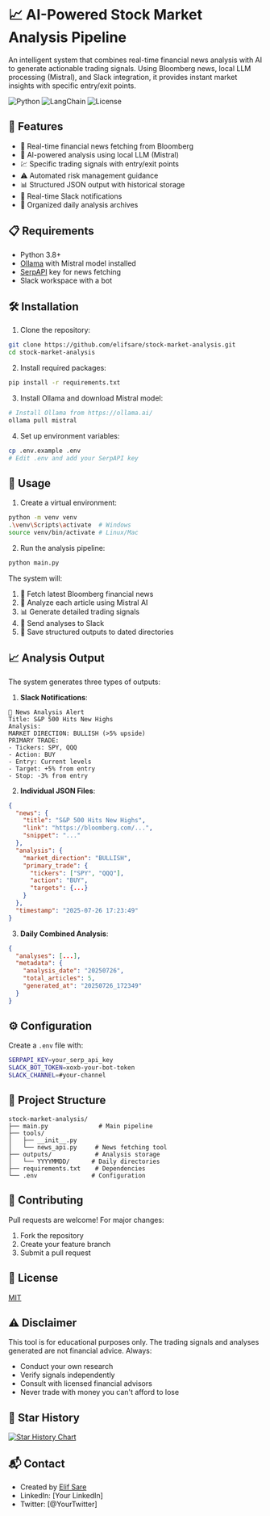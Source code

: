 # 📈 AI-Powered Stock Market Analysis Pipeline

An intelligent system that combines real-time financial news analysis with AI to generate actionable trading signals. Using Bloomberg news, local LLM processing (Mistral), and Slack integration, it provides instant market insights with specific entry/exit points.

![Python](https://img.shields.io/badge/Python-3.8+-blue.svg)
![LangChain](https://img.shields.io/badge/LangChain-0.0.329-green.svg)
![License](https://img.shields.io/badge/License-MIT-yellow.svg)

## 🚀 Features

- 📰 Real-time financial news fetching from Bloomberg
- 🤖 AI-powered analysis using local LLM (Mistral)
- 💹 Specific trading signals with entry/exit points
- ⚠️ Automated risk management guidance
- 📊 Structured JSON output with historical storage
- 💬 Real-time Slack notifications
- 📁 Organized daily analysis archives
## 📋 Requirements

- Python 3.8+
- [Ollama](https://ollama.ai/) with Mistral model installed
- [SerpAPI](https://serpapi.com/) key for news fetching
- Slack workspace with a bot

## 🛠️ Installation

1. Clone the repository:
```bash
git clone https://github.com/elifsare/stock-market-analysis.git
cd stock-market-analysis
```

2. Install required packages:
```bash
pip install -r requirements.txt
```

3. Install Ollama and download Mistral model:
```bash
# Install Ollama from https://ollama.ai/
ollama pull mistral
```

4. Set up environment variables:
```bash
cp .env.example .env
# Edit .env and add your SerpAPI key
```

## 🚀 Usage

1. Create a virtual environment:
```bash
python -m venv venv
.\venv\Scripts\activate  # Windows
source venv/bin/activate # Linux/Mac
```

2. Run the analysis pipeline:
```bash
python main.py
```

The system will:
1. 📰 Fetch latest Bloomberg financial news
2. 🤖 Analyze each article using Mistral AI
3. 📊 Generate detailed trading signals
4. 💬 Send analyses to Slack
5. 💾 Save structured outputs to dated directories

## 📈 Analysis Output

The system generates three types of outputs:

1. **Slack Notifications**:
```
📰 News Analysis Alert
Title: S&P 500 Hits New Highs
Analysis:
MARKET DIRECTION: BULLISH (>5% upside)
PRIMARY TRADE:
- Tickers: SPY, QQQ
- Action: BUY
- Entry: Current levels
- Target: +5% from entry
- Stop: -3% from entry
```

2. **Individual JSON Files**:
```json
{
  "news": {
    "title": "S&P 500 Hits New Highs",
    "link": "https://bloomberg.com/...",
    "snippet": "..."
  },
  "analysis": {
    "market_direction": "BULLISH",
    "primary_trade": {
      "tickers": ["SPY", "QQQ"],
      "action": "BUY",
      "targets": {...}
    }
  },
  "timestamp": "2025-07-26 17:23:49"
}
```

3. **Daily Combined Analysis**:
```json
{
  "analyses": [...],
  "metadata": {
    "analysis_date": "20250726",
    "total_articles": 5,
    "generated_at": "20250726_172349"
  }
}
```

## ⚙️ Configuration

Create a `.env` file with:
```bash
SERPAPI_KEY=your_serp_api_key
SLACK_BOT_TOKEN=xoxb-your-bot-token
SLACK_CHANNEL=#your-channel
```

## 📂 Project Structure

```
stock-market-analysis/
├── main.py              # Main pipeline
├── tools/
│   ├── __init__.py
│   └── news_api.py     # News fetching tool
├── outputs/            # Analysis storage
│   └── YYYYMMDD/      # Daily directories
├── requirements.txt    # Dependencies
└── .env               # Configuration
```

## 🤝 Contributing

Pull requests are welcome! For major changes:
1. Fork the repository
2. Create your feature branch
3. Submit a pull request

## 📜 License

[MIT](https://choosealicense.com/licenses/mit/)

## ⚠️ Disclaimer

This tool is for educational purposes only. The trading signals and analyses generated are not financial advice. Always:
- Conduct your own research
- Verify signals independently
- Consult with licensed financial advisors
- Never trade with money you can't afford to lose

## 🌟 Star History

[![Star History Chart](https://api.star-history.com/svg?repos=elifsare/stock-market-analysis&type=Date)](https://star-history.com/#elifsare/stock-market-analysis&Date)

## 📬 Contact

- Created by [Elif Sare](https://github.com/elifsare)
- LinkedIn: [Your LinkedIn]
- Twitter: [@YourTwitter]
